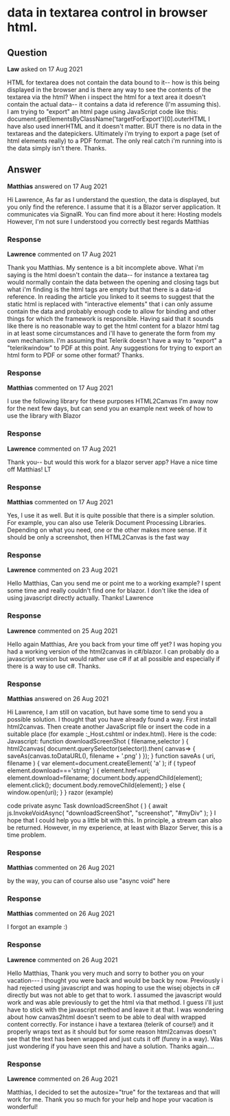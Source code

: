 # data in textarea control in browser html.

## Question

**Law** asked on 17 Aug 2021

HTML for textarea does not contain the data bound to it-- how is this being displayed in the browser and is there any way to see the contents of the textarea via the html? When i inspect the html for a text area it doesn't contain the actual data-- it contains a data id reference (I'm assuming this). I am trying to "export" an html page using JavaScript code like this: document.getElementsByClassName('targetForExport')[0].outerHTML I have also used innerHTML and it doesn't matter. BUT there is no data in the textareas and the datepickers. Ultimately i'm trying to export a page (set of html elements really) to a PDF format. The only real catch i'm running into is the data simply isn't there. Thanks.

## Answer

**Matthias** answered on 17 Aug 2021

Hi Lawrence, As far as I understand the question, the data is displayed, but you only find the reference. I assume that it is a Blazor server application. It communicates via SignalR. You can find more about it here: Hosting models However, I'm not sure I understood you correctly best regards Matthias

### Response

**Lawrence** commented on 17 Aug 2021

Thank you Matthias. My sentence is a bit incomplete above. What i'm saying is the html doesn't contain the data-- for instance a textarea tag would normally contain the data between the opening and closing tags but what i'm finding is the html tags are empty but that there is a data-id reference. In reading the article you linked to it seems to suggest that the static html is replaced with "interactive elements" that i can only assume contain the data and probably enough code to allow for binding and other things for which the framework is responsible. Having said that it sounds like there is no reasonable way to get the html content for a blazor html tag in at least some circumstances and i'll have to generate the form from my own mechanism. I'm assuming that Telerik doesn't have a way to "export" a "telerikwindow" to PDF at this point. Any suggestions for trying to export an html form to PDF or some other format? Thanks.

### Response

**Matthias** commented on 17 Aug 2021

I use the following library for these purposes HTML2Canvas I'm away now for the next few days, but can send you an example next week of how to use the library with Blazor

### Response

**Lawrence** commented on 17 Aug 2021

Thank you-- but would this work for a blazor server app? Have a nice time off Matthias! LT

### Response

**Matthias** commented on 17 Aug 2021

Yes, I use it as well. But it is quite possible that there is a simpler solution. For example, you can also use Telerik Document Processing Libraries. Depending on what you need, one or the other makes more sense. If it should be only a screenshot, then HTML2Canvas is the fast way

### Response

**Lawrence** commented on 23 Aug 2021

Hello Matthias, Can you send me or point me to a working example? I spent some time and really couldn't find one for blazor. I don't like the idea of using javascript directly actually. Thanks! Lawrence

### Response

**Lawrence** commented on 25 Aug 2021

Hello again Matthias, Are you back from your time off yet? I was hoping you had a working version of the html2canvas in c#/blazor. I can probably do a javascript version but would rather use c# if at all possible and especially if there is a way to use c#. Thanks.

### Response

**Matthias** answered on 26 Aug 2021

Hi Lawrence, I am still on vacation, but have some time to send you a possible solution. I thought that you have already found a way. First install html2canvas. Then create another JavaScript file or insert the code in a suitable place (for example :_Host.cshtml or index.html). Here is the code: Javascript: function downloadScreenShot ( filename,selector ) {
html2canvas( document.querySelector(selector)).then( canvas=> {
saveAs(canvas.toDataURL(), filename + '.png' )
});
} function saveAs ( uri, filename ) { var element=document.createElement( 'a' ); if ( typeof element.download==='string' ) {
element.href=uri;
element.download=filename; document.body.appendChild(element);
element.click(); document.body.removeChild(element);
} else { window.open(uri);
}
} razor (example) <div id="myDiv"> <TelerikGrid Data="@Customers" Height="100%" Pageable="true" PageSize="15" Resizable="true" Sortable="true" Navigable="true" ScrollMode="GridScrollMode.Scrollable" ShowColumnMenu="true"> <GridColumns> <GridColumn Field="@(nameof(customer.CustName))" Visible="false" /> <GridColumn Field="@(nameof(customer.CustCity))" Width="80px" Visible="false" /> <GridColumn Field="@(nameof(customer.CustPhone))" /> </GridColumns> </TelerikGrid> </div> code private async Task downloadScreenShot ( ) { await js.InvokeVoidAsync( "downloadScreenShot", "screenshot", "#myDiv" );
} I hope that I could help you a little bit with this. In principle, a stream can also be returned. However, in my experience, at least with Blazor Server, this is a time problem.

### Response

**Matthias** commented on 26 Aug 2021

by the way, you can of course also use "async void" here

### Response

**Matthias** commented on 26 Aug 2021

I forgot an example :)

### Response

**Lawrence** commented on 26 Aug 2021

Hello Matthias, Thank you very much and sorry to bother you on your vacation--- i thought you were back and would be back by now. Previously i had rejected using javascript and was hoping to use the wisej objects in c# directly but was not able to get that to work. I assumed the javascript would work and was able previously to get the html via that method. I guess i'll just have to stick with the javascript method and leave it at that. I was wondering about how canvas2html doesn't seem to be able to deal with wrapped content correctly. For instance i have a textarea (telerik of course!) and it properly wraps text as it should but for some reason html2canvas doesn't see that the text has been wrapped and just cuts it off (funny in a way). Was just wondering if you have seen this and have a solution. Thanks again....

### Response

**Lawrence** commented on 26 Aug 2021

Matthias, I decided to set the autosize="true" for the textareas and that will work for me. Thank you so much for your help and hope your vacation is wonderful!
